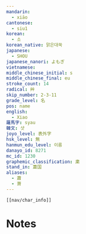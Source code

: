 ```yaml
---
mandarin:
  - xiāo
cantonese:
  - siu1
korean:
  - 소
korean_native: 맑은대쑥
japanese:
  - SHOU
japanese_nanori: よもぎ
vietnamese:
middle_chinese_initial: s
middle_chinese_final: eu
stroke_count: 14
radical: 艸
skip_number: 2-3-11
grade_level: 名
pos: name
english:
  - Xiao
羅馬字: syau
韓文: 샷
joyo_level: 表外字
hsk_level: 無
hanmun_edu_level: 이름
danayo_id: 8271
mc_id: 1230
graphemic_classification: 粛
stand_in: 䔥国
aliases:
  - 蕭
  - 萧
---
```

```meta-bind-embed
[[nav/char_info]]
```

# Notes
